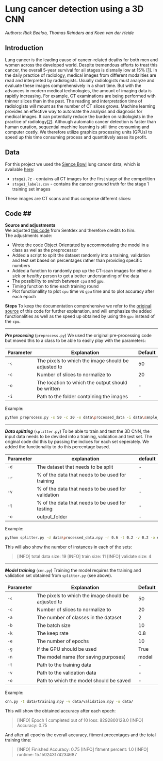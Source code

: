# Lung cancer detection using a 3D CNN 

*Authors: Rick Beeloo, Thomas Reinders and Koen van der Heide*
## Introduction ###

Lung cancer is the leading cause of cancer-related deaths for both men and women across the developed world. Despite tremendous efforts to treat this cancer, the overall 5-year survival for all stages is dismally low at 15% [[1](https://www.ncbi.nlm.nih.gov/pubmed/9187198)]. In the daily practice of radiology, medical images from different modalities are read and interpreted by radiologists. Usually radiologists must analyze and evaluate these images comprehensively in a short time. But with the advances in modern medical technologies, the amount of imaging data is rapidly increasing. For example, CT examinations are being performed with thinner slices than in the past. The reading and interpretation time of radiologists will mount as the number of CT slices grows. Machine learning provides an effective way to automate the analysis and diagnosis for medical images. It can potentially reduce the burden on radiologists in the practice of radiology[[2](https://www.ncbi.nlm.nih.gov/pmc/articles/PMC3372692/ "2")]. Although automatic cancer detection is faster than human curation, sequential machine learning is still time consuming and computer costly.  We therefore utilize graphics processing units (GPUs) to speed up this time consuming process and quantitively asses its profit. 



## Data ##
For this project we used the [Sience Bowl](https://en.wikipedia.org/wiki/National_Science_Bowl "sience bowl") lung cancer data, which is available [here](https://www.kaggle.com/c/data-science-bowl-2017/data "here"):
- `stage1.7z` - contains all CT images for the first stage of the competition
- `stage1_labels.csv` - contains the cancer ground truth for the stage 1 training set images

These images are CT scans and thus comprise different slices:

## Code ##<br>
**Source and adjustments**<br/>
We adjusted [this code](https://www.kaggle.com/sentdex/first-pass-through-data-w-3d-convnet/notebook "this code") from Sentdex and therefore credits to him.  
The adjustments made:
- Wrote the code Object Orientated by accommodating the model in a class as wel as the preprocessor
- Added a script to split the dataset randomly into a training, validation and test set based on percentages rather than providing specific numbers
- Added a function to randomly pop up the CT-scan images for either a *sick* or *healthy* person to get a better understanding of the data
- The possibility to switch between ```cpu``` and ```gpu```. 
- Timing function to time each training round
- Plot functionallity to plot ```cpu``` time vs ```gpu``` time and to plot accuracy after each epoch

**Steps**
To keep the documentation comprehensive we refer to the [original source](https://www.kaggle.com/sentdex/first-pass-through-data-w-3d-convnet "original source") of this code for further explanation, and will emphasize the added functionalities as well as the speed up obtained by using the ```gpu``` instead of the ```cpu```.

------------


***Pre procesing*** (```preprocess.py```)
We used the original pre-processing code but moved this to a class to be able to easily play with the parameters:

Parameter  | Explanation|Default
------------- | -------------| -------------
```-s```  | The pixels to which the image should be adjusted to | 50
```-c```  | Number of slices to normalize to|20
```-o```  | The location to which the output should be written|-
```-i```  | Path to the folder containing the images|-
Example:
```bash
python preprocess.py -s 50 -c 20 -o data\processed_data -i data\sample_images\ -m data\stage1_labels.csv
```

------------

***Data splitting*** (```splitter.py```)
To be able to train and test the 3D CNN, the input data needs to be devided into a training, validation and test set.  The original code did this by passing the indices for each set seperately. We added the functionality to do this percentage based.

Parameter  | explanation | default
------------- | -------------|-------------
```-d```  | The dataset that needs to be split|-
```-r```  | % of the data that needs to be used for training|-
```-v```  | % of the data that needs to be used for validation|-
```-t```  | % of the data that needs to be used for testing|-
```-o```  | output_folder|-
Example:
```bash
python splitter.py -d data\processed_data.npy -r 0.6 -t 0.2 -v 0.2 -o data/
```
This will also show the number of instances in each of the sets:
> [INFO] total data size: 19
[INFO] train size: 11
[INFO] validate size: 4

------------

***Model training*** (```cnn.py```)
Training the model requires the training and validation set obtained from ```splitter.py``` (see above). 

Parameter  | Explanation|Default
------------- | -------------| -------------
```-s```  | The pixels to which the image should be adjusted to | 50
```-c```  | Number of slices to normalize to|20
```-a```  | The number of classes in the dataset|2
```-b```  | The batch size|10
```-k```  | The  keep rate|0.8
```-e```  | The  number of epochs|10
```-g```  | If the GPU should be used|True
```-n```  | The model name (for saving purposes)|model
```-t```  | Path to the training data|-
```-v```  | Path to the validation data|-
```-o```  | Path to which the model should be saved|-
Example:
```bash
cnn.py -t data/training.npy -v data/validation.npy -o data/
```
This will show the obtained accuracy after each epoch:
>[INFO] Epoch 1 completed out of 10 loss: 8292800128.0
[INFO] Accuracy: 0.75

And after all epochs the overall accuracy, fitment precentages and the total training time:
>[INFO] Finished Accuracy: 0.75
[INFO] fitment percent: 1.0
[INFO] runtime: 15.150243174234687
